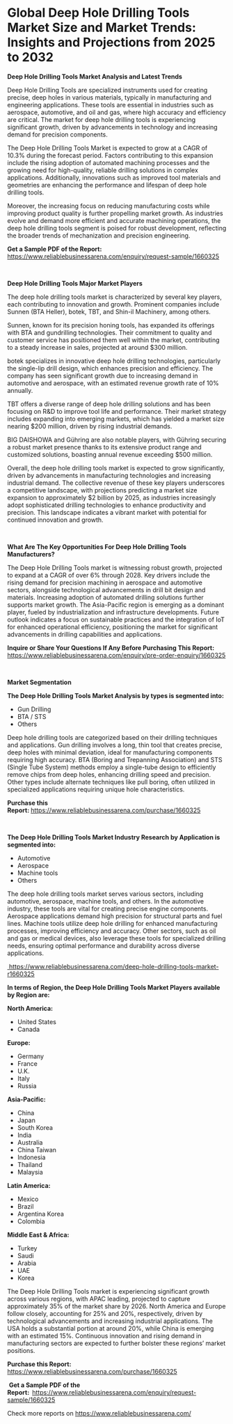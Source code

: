 <p><h1>Global Deep Hole Drilling Tools Market Size and Market Trends: Insights and Projections from 2025 to 2032</h1></p><p><strong>Deep Hole Drilling Tools Market Analysis and Latest Trends</strong></p>
<p><p>Deep Hole Drilling Tools are specialized instruments used for creating precise, deep holes in various materials, typically in manufacturing and engineering applications. These tools are essential in industries such as aerospace, automotive, and oil and gas, where high accuracy and efficiency are critical. The market for deep hole drilling tools is experiencing significant growth, driven by advancements in technology and increasing demand for precision components.</p><p>The Deep Hole Drilling Tools Market is expected to grow at a CAGR of 10.3% during the forecast period. Factors contributing to this expansion include the rising adoption of automated machining processes and the growing need for high-quality, reliable drilling solutions in complex applications. Additionally, innovations such as improved tool materials and geometries are enhancing the performance and lifespan of deep hole drilling tools. </p><p>Moreover, the increasing focus on reducing manufacturing costs while improving product quality is further propelling market growth. As industries evolve and demand more efficient and accurate machining operations, the deep hole drilling tools segment is poised for robust development, reflecting the broader trends of mechanization and precision engineering.</p></p>
<p><strong>Get a Sample PDF of the Report:&nbsp;</strong> <a href="https://www.reliablebusinessarena.com/enquiry/request-sample/1660325?utm_campaign=2114&utm_medium=2&utm_source=Github&utm_content=ia&utm_term=20022025&utm_id=deep-hole-drilling-tools">https://www.reliablebusinessarena.com/enquiry/request-sample/1660325</a></p>
<p>&nbsp;</p>
<p><strong>Deep Hole Drilling Tools Major Market Players</strong></p>
<p><p>The deep hole drilling tools market is characterized by several key players, each contributing to innovation and growth. Prominent companies include Sunnen (BTA Heller), botek, TBT, and Shin-il Machinery, among others.</p><p>Sunnen, known for its precision honing tools, has expanded its offerings with BTA and gundrilling technologies. Their commitment to quality and customer service has positioned them well within the market, contributing to a steady increase in sales, projected at around $300 million.</p><p>botek specializes in innovative deep hole drilling technologies, particularly the single-lip drill design, which enhances precision and efficiency. The company has seen significant growth due to increasing demand in automotive and aerospace, with an estimated revenue growth rate of 10% annually.</p><p>TBT offers a diverse range of deep hole drilling solutions and has been focusing on R&D to improve tool life and performance. Their market strategy includes expanding into emerging markets, which has yielded a market size nearing $200 million, driven by rising industrial demands.</p><p>BIG DAISHOWA and Gühring are also notable players, with Gühring securing a robust market presence thanks to its extensive product range and customized solutions, boasting annual revenue exceeding $500 million.</p><p>Overall, the deep hole drilling tools market is expected to grow significantly, driven by advancements in manufacturing technologies and increasing industrial demand. The collective revenue of these key players underscores a competitive landscape, with projections predicting a market size expansion to approximately $2 billion by 2025, as industries increasingly adopt sophisticated drilling technologies to enhance productivity and precision. This landscape indicates a vibrant market with potential for continued innovation and growth.</p></p>
<p>&nbsp;</p>
<p><strong>What Are The Key Opportunities For Deep Hole Drilling Tools Manufacturers?</strong></p>
<p><p>The Deep Hole Drilling Tools market is witnessing robust growth, projected to expand at a CAGR of over 6% through 2028. Key drivers include the rising demand for precision machining in aerospace and automotive sectors, alongside technological advancements in drill bit design and materials. Increasing adoption of automated drilling solutions further supports market growth. The Asia-Pacific region is emerging as a dominant player, fueled by industrialization and infrastructure developments. Future outlook indicates a focus on sustainable practices and the integration of IoT for enhanced operational efficiency, positioning the market for significant advancements in drilling capabilities and applications.</p></p>
<p><strong>Inquire or Share Your Questions If Any Before Purchasing This Report:</strong> <a href="https://www.reliablebusinessarena.com/enquiry/pre-order-enquiry/1660325?utm_campaign=2114&utm_medium=2&utm_source=Github&utm_content=ia&utm_term=20022025&utm_id=deep-hole-drilling-tools">https://www.reliablebusinessarena.com/enquiry/pre-order-enquiry/1660325</a></p>
<p>&nbsp;</p>
<p><strong>Market Segmentation</strong></p>
<p><strong>The Deep Hole Drilling Tools Market Analysis by types is segmented into:</strong></p>
<p><ul><li>Gun Drilling</li><li>BTA / STS</li><li>Others</li></ul></p>
<p><p>Deep hole drilling tools are categorized based on their drilling techniques and applications. Gun drilling involves a long, thin tool that creates precise, deep holes with minimal deviation, ideal for manufacturing components requiring high accuracy. BTA (Boring and Trepanning Association) and STS (Single Tube System) methods employ a single-tube design to efficiently remove chips from deep holes, enhancing drilling speed and precision. Other types include alternate techniques like pull boring, often utilized in specialized applications requiring unique hole characteristics.</p></p>
<p><strong>Purchase this Report:&nbsp;</strong><a href="https://www.reliablebusinessarena.com/purchase/1660325?utm_campaign=2114&utm_medium=2&utm_source=Github&utm_content=ia&utm_term=20022025&utm_id=deep-hole-drilling-tools">https://www.reliablebusinessarena.com/purchase/1660325</a></p>
<p>&nbsp;</p>
<p><strong>The Deep Hole Drilling Tools Market Industry Research by Application is segmented into:</strong></p>
<p><ul><li>Automotive</li><li>Aerospace</li><li>Machine tools</li><li>Others</li></ul></p>
<p><p>The deep hole drilling tools market serves various sectors, including automotive, aerospace, machine tools, and others. In the automotive industry, these tools are vital for creating precise engine components. Aerospace applications demand high precision for structural parts and fuel lines. Machine tools utilize deep hole drilling for enhanced manufacturing processes, improving efficiency and accuracy. Other sectors, such as oil and gas or medical devices, also leverage these tools for specialized drilling needs, ensuring optimal performance and durability across diverse applications.</p></p>
<p><a href="https://www.reliablebusinessarena.com/deep-hole-drilling-tools-market-r1660325?utm_campaign=2114&utm_medium=2&utm_source=Github&utm_content=ia&utm_term=20022025&utm_id=deep-hole-drilling-tools">&nbsp;https://www.reliablebusinessarena.com/deep-hole-drilling-tools-market-r1660325</a></p>
<p><strong>In terms of Region, the Deep Hole Drilling Tools Market Players available by Region are:</strong></p>
<p>
    <p> <strong> North America: </strong>
        <ul>
            <li>United States</li>
            <li>Canada</li>
        </ul>
        </p> 
    <p> <strong> Europe: </strong>
        <ul>
            <li>Germany</li>
            <li>France</li>
            <li>U.K.</li>
            <li>Italy</li>
            <li>Russia</li>
        </ul>
        </p> 
    <p> <strong> Asia-Pacific: </strong>
        <ul>
            <li>China</li>
            <li>Japan</li>
            <li>South Korea</li>
            <li>India</li>
            <li>Australia</li>
            <li>China Taiwan</li>
            <li>Indonesia</li>
            <li>Thailand</li>
            <li>Malaysia</li>
        </ul>
        </p> 
    <p> <strong> Latin America: </strong>
        <ul>
            <li>Mexico</li>
            <li>Brazil</li>
            <li>Argentina Korea</li>
            <li>Colombia</li>
        </ul>
        </p> 
    <p> <strong> Middle East & Africa: </strong>
        <ul>
            <li>Turkey</li>
            <li>Saudi</li>
            <li>Arabia</li>
            <li>UAE</li>
            <li>Korea</li>
        </ul>
    </p>
    </p>
<p><p>The Deep Hole Drilling Tools market is experiencing significant growth across various regions, with APAC leading, projected to capture approximately 35% of the market share by 2026. North America and Europe follow closely, accounting for 25% and 20%, respectively, driven by technological advancements and increasing industrial applications. The USA holds a substantial portion at around 20%, while China is emerging with an estimated 15%. Continuous innovation and rising demand in manufacturing sectors are expected to further bolster these regions’ market positions.</p></p>
<p><strong>Purchase this Report: </strong><a href="https://www.reliablebusinessarena.com/purchase/1660325?utm_campaign=2114&utm_medium=2&utm_source=Github&utm_content=ia&utm_term=20022025&utm_id=deep-hole-drilling-tools">https://www.reliablebusinessarena.com/purchase/1660325</a></p>
<p>&nbsp;<strong>Get a Sample PDF of the Report:&nbsp;&nbsp;</strong><a href="https://www.reliablebusinessarena.com/enquiry/request-sample/1660325?utm_campaign=2114&utm_medium=2&utm_source=Github&utm_content=ia&utm_term=20022025&utm_id=deep-hole-drilling-tools">https://www.reliablebusinessarena.com/enquiry/request-sample/1660325</a></p>
<p><strong></strong></p>
<p>Check more reports on <a href="https://www.reliablebusinessarena.com/?utm_campaign=2114&utm_medium=2&utm_source=Github&utm_content=ia&utm_term=20022025&utm_id=deep-hole-drilling-tools">https://www.reliablebusinessarena.com/</a></p>